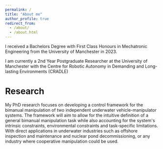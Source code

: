 ```yaml
---
permalink: /
title: "About me"
author_profile: true
redirect_from: 
  - /about/
  - /about.html
---
```

I received a Bachelors Degree with First Class Honours in  Mechatronic Engineering from the University of Manchester in 2023.

I am currently a 2nd Year Postgraduate Researcher at the University of Manchester with the Centre for Robotic Autonomy in Demanding and Long-lasting Environments (CRADLE)

Research
======
My PhD research focuses on developing a control framework for the bimanual manipulation of two independent underwater vehicle-manipulator systems. The framework
will aim to allow for the intuitive definition of a general bimanual manipulation task while also accounting for the system's intrinsic constraints, environmental
constraints and task-specific limitations. With direct applications in underwater industries such as offshore inspection and maintenance and nuclear pond decommissioning, or any industry where cooperative
manipulation could be used.
